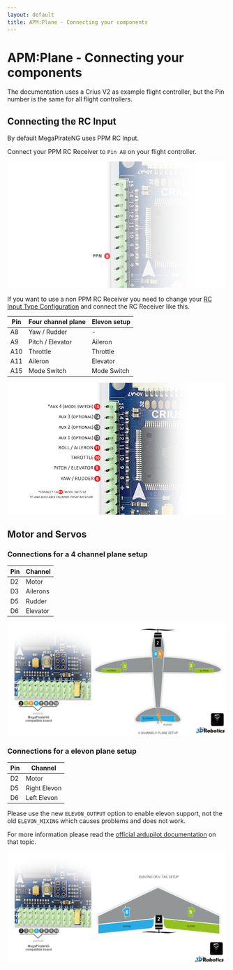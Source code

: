 ```yaml
---
layout: default
title: APM:Plane - Connecting your components
---
```


# APM:Plane - Connecting your components

The documentation uses a Crius V2 as example flight controller,
but the Pin number is the same for all flight controllers.

## Connecting the RC Input

By default MegaPirateNG uses PPM RC Input.

Connect your PPM RC Receiver to ```Pin A8``` on your flight controller.

![RC Channels no PPM](../images/connecting_components_rcchannels_ppm.png)

If you want to use a non PPM RC Receiver you need to change your [RC Input Type Configuration](general_configuration#rc_input_type_configuration)
and connect the RC Receiver like this.

| Pin  | Four channel plane | Elevon setup |
|------|--------------------|--------------|
| A8   | Yaw / Rudder       | -            |
| A9   | Pitch / Elevator   | Aileron      |
| A10  | Throttle           | Throttle     |
| A11  | Aileron            | Elevator     |
| A15  | Mode Switch        | Mode Switch  |

![RC Channels no PPM](../images/connecting_components_plane_rcchannels.png)

## Motor and Servos

### Connections for a 4 channel plane setup

| Pin  | Channel          |
|------|------------------|
| D2   | Motor            |
| D3   | Ailerons         |
| D5   | Rudder           |
| D6   | Elevator         |

![Motor and Servos for 4 channel Plane setup](../images/connecting_components_plane_motors.png)

### Connections for a elevon plane setup

| Pin  | Channel          |
|------|------------------|
| D2   | Motor            |
| D5   | Right Elevon     |
| D6   | Left Elevon      |

Please use the new ```ELEVON_OUTPUT``` option to enable elevon support, not the old ```ELEVON_MIXING``` which causes problems and does not work.

For more information please read the [official ardupilot documentation](http://plane.ardupilot.com/wiki/arduplane-setup/first-time-apm-setup/reversing-servos-and-setting-normalelevon-mode/#New_style_elevon_mixing_EEPROM_setup_ELEVON_OUTPUT_option) on that topic.

![Motor and Servos for elevon plane setup](../images/connecting_components_plane_motors_elevon.png)



